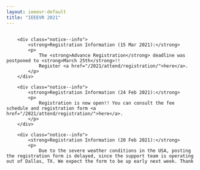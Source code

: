 ```yaml
---
layout: ieeevr-default
title: "IEEEVR 2021"
---
```


<!--
<div class="notice--warning">
    <strong style="color: red">Important notice:</strong>
    <p>
        Lorem ipsum dolor sit amet, consectetur adipiscing elit. Integer suscipit pharetra lectus ut scelerisque. Suspendisse fermentum fringilla tellus, ac malesuada lectus aliquet tincidunt. Donec aliquam mollis efficitur. Etiam non sapien nisi.
    </p>
</div>
-->

<style>
    /* video container */
    .video-container {
        overflow: hidden;
        position: relative;
        width: 100%;
    }

    .video-container::after {
        padding-top: 56.25%;
        /* 75% if 4:3*/
        display: block;
        content: '';
    }

    .video-container iframe {
        position: absolute;
        top: 0;
        left: 0;
        width: 100%;
        height: 100%;
    }

    /* scrollabe area */
    #scrollarea-invalid {
        overflow-y: scroll;
        height: 350px;
    }

    #scrollarea-content {
        min-height: 101%;
    }

</style>

<div id='scrollarea-invalid'>
    <div id='scrollarea-content' style="width:100%; height:400px; overflow: auto; border: 1px; border-radius: 5px;">

        <div class="notice--info">
            <strong>Registration Information (15 Mar 2021):</strong>
            <p>
                The <strong>Advance Registration</strong> deadline was postponed to <strong>March 25th</strong>!!
                Register <a href="/2021/attend/registration/">here</a>.
            </p>
        </div>

        <div class="notice--info">
            <strong>Registration Information (24 Feb 2021):</strong>
            <p>
                Registration is now open!! You can consult the fee schedule and registration form <a href="/2021/attend/registration/">here</a>.
            </p>
        </div>

        <div class="notice--info">
            <strong>Registration Information (20 Feb 2021):</strong>
            <p>
                Due to the severe weather conditions in the USA, posting the registration form is delayed, since the support team is operating out of Dallas, TX. We expect the form to be up early next week. Thank you very much for your patience and understanding.
                You can consult the conference's fee schedule <a href="/2021/attend/registration/">here</a>.
            </p>
        </div>

        <div class="notice--info">
            <strong>Important Information:</strong>
            <p>
                Given the evolution of the pandemic, and following recommendations from public health authorities, VR 2021 will be all virtual, from March 27-April 3. We will process submissions as planned for different tracks. Stay tuned for more information!
            </p>
        </div>

    </div>
</div>

<div>
    <h2>
        <a href="https://www.virbela.com/" target="_blank">
            <img style="width: 20%;" src="/2021/assets/images/sponsors/Virbela-logo.png" alt="Virbela Logo">
        </a>
    </h2>
    <div class="video-container">
        <iframe src="https://www.youtube.com/embed/TuOBgzJeQj0" frameborder="0" allow="accelerometer; autoplay; encrypted-media; gyroscope; picture-in-picture" allowfullscreen></iframe>

    </div>


    <p>
        Virbela builds engaging virtual worlds for remote work, learning, and events. Founded in 2012 by a team of behavioral psychologists, Virbela’s mission is to help organizations and people thrive in a remote-first future. Virbela is excited to partner with the iLRN team to provide the IEEE Conference with a platform to foster collaboration and networking.
    </p>
    <p>
        To learn more, visit virbela.com and follow us on <a href="https://twitter.com/VirbelaHQ" target="_blank">Twitter</a> and <a href="https://www.linkedin.com/company/virbela/" target="_blank">LinkedIn</a>.
    </p>
    <div style="">
        <center>
            <p style="font-size: 20px;">
                <a href="/2021/attend/virbela-instructions/" class="btn btn--primary" style="">Getting Started with Virbela</a>
            </p>
        </center>
    </div>
</div>


<div>
    <h1>Come and Join Us</h1>

    <!--    
    <p>
        Present your latest and greatest work at IEEE VR 2021. We are planning for VR 2021 to occur in both physical and virtual spaces.  The physical conference will be held at the <a href="https://tecnico.ulisboa.pt/en/">Instituto Superior Técnico</a>, one mile from the Lisbon airport, superbly located in downtown Lisbon. The sunniest European capital, Lisbon is one of the world’s most ancient cities, with a very rich history. Our goal is for IEEE VR 2021 to combine the best of traditional face-to-face meetings, while following the historical footsteps of the Virtual Experience of VR 2020 in Atlanta. The conference will take place from 27 of March to April 3rd, during Easter break.  Come join us for an unforgettable experience and explore the virtuality continuum in the premier event covering extended reality, featuring oral presentations, posters, research demos, tutorials, and workshops. 
    </p>
-->
    <p>
        Present your latest and greatest work at IEEE VR 2021. The conference will be virtual. Our goal is for IEEE VR 2021 to provide the best virtual experience, while following the historical footsteps of the Virtual Experience of VR 2020 in Atlanta. The conference will take place from 27 of March to April 3rd, during Easter break. Come join us for an unforgettable experience and explore the virtuality continuum in the premier event covering extended reality, featuring oral presentations, posters, research demos, tutorials, and workshops.
    </p>


</div>
